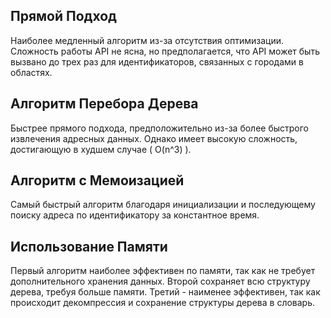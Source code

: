 ## Прямой Подход
Наиболее медленный алгоритм из-за отсутствия оптимизации. Сложность работы API не ясна, но предполагается, что API может быть вызвано до трех раз для идентификаторов, связанных с городами в областях.

## Алгоритм Перебора Дерева
Быстрее прямого подхода, предположительно из-за более быстрого извлечения адресных данных. Однако имеет высокую сложность, достигающую в худшем случае \( O(n^3) \).

## Алгоритм с Мемоизацией
Самый быстрый алгоритм благодаря инициализации и последующему поиску адреса по идентификатору за константное время.

## Использование Памяти
Первый алгоритм наиболее эффективен по памяти, так как не требует дополнительного хранения данных. Второй сохраняет всю структуру дерева, требуя больше памяти. Третий - наименее эффективен, так как происходит декомпрессия и сохранение структуры дерева в словарь.